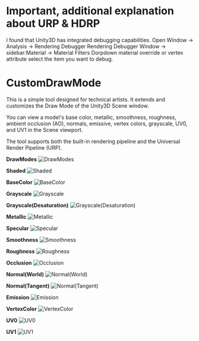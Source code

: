 # Important, additional explanation about URP & HDRP
I found that Unity3D has integrated debugging capabilities.
Open Window -> Analysis -> Rendering Debugger
Rendering Debugger Window -> sidebar:Material -> Material Filters
Dorpdown material override or vertex attribute select the item you want to debug.


# CustomDrawMode

This is a simple tool designed for technical artists. It extends and customizes the Draw Mode of the Unity3D Scene window. 

You can view a model's base color, metallic, smoothness, roughness, ambient occlusion (AO), normals, emissive, vertex colors, grayscale, UV0, and UV1 in the Scene viewport. 

The tool supports both the built-in rendering pipeline and the Universal Render Pipeline (URP).

**DrawModes**
![DrawModes](./Imgs/DrawModes.png)

**Shaded**
![Shaded](./Imgs/Shaded.png)

**BaseColor**
![BaseColor](./Imgs/BaseColor.png)

**Grayscale**
![Grayscale](./Imgs/Grayscale.png)

**Grayscale(Desaturation)**
![Grayscale(Desaturation)](./Imgs/Grayscale_Desaturation.png)

**Metallic**
![Metallic](./Imgs/Metallic.png)

**Specular**
![Specular](./Imgs/Specular.png)

**Smoothness**
![Smoothness](./Imgs/Smoothness.png)

**Roughness**
![Roughness](./Imgs/Roughness.png)

**Occlusion**
![Occlusion](./Imgs/Occlusion.png)

**Normal(World)**
![Normal(World)](./Imgs/Normal(World).png)

**Normal(Tangent)**
![Normal(Tangent)](./Imgs/Normal(Tangent).png)

**Emission**
![Emission](./Imgs/Emission.png)

**VertexColor**
![VertexColor](./Imgs/VertexColor.png)

**UV0**
![UV0](./Imgs/UV0.png)

**UV1**
![UV1](./Imgs/UV1.png)
